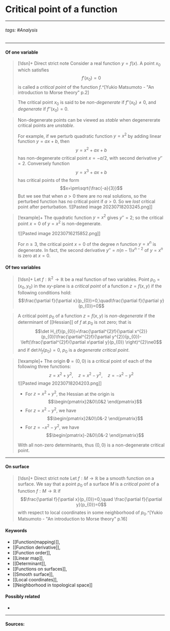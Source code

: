 # Critical point of a function
***
###### tags: #Analysis 
***
#### Of one variable
>[!dsn]+ Direct strict note
>Consider a real function $y=f(x)$. A point $x_{0}$ which satisfies
>$$f'(x_{0})=0$$
>is called a *critical point* of the function $f$.^[Yukio Matsumoto - "An introduction to Morse theory" p.2]

>The critical point $x_{0}$ is said to be *non-degenerate* if $f''(x_{0})\ne0$, and *degenerate* if $f''(x_{0})=0$.

>Non-degenerate points can be viewed as *stable* when degenererate critical points are *unstable*. 
>
>For example, if we perturb quadratic function $y=x^{2}$ by adding linear function $y=ax+b$, then
>$$y=x^{2}+ax+b$$
>has non-degenerate critical point $x=-a/2$, with second derivative $y''=2$.
>Conversely function
>$$y=x^{3}+ax+b$$
>has critical points of the form
>$$x=\pm\sqrt{\frac{-a}{3}}$$
>But we see that when $a>0$ there are no real solutions, so the perturbed function has no critical point if $a>0$. So we *lost* critical point after perturbation.
>![[Pasted image 20230718203245.png]]

>[!example]+ 
>The quadratic function $y=x^{2}$ gives $y''=2$; so the critical point $x=0$ of $y=x^{2}$ is non-degenerate.
>
>![[Pasted image 20230716215852.png]]
>
>For $n\ge3$, the critical point $x=0$ of the degree $n$ function $y=x^{n}$ is degenerate. In fact, the second derivative $y''=n(n-1)x^{n-2}$ of $y=x^{n}$ is zero at $x=0$.

#### Of two variables
>[!dsn]+
>Let $f:\mathbb{R}^{2}\to\mathbb{R}$ be a real function of two variables. Point $p_{0}=(x_{0},y_{0})$ in the $xy$-plane is a *critical point* of a function $z=f(x,y)$ if the following conditions hold:
>$$\frac{\partial f}{\partial x}(p_{0})=0,\quad\frac{\partial f}{\partial y}(p_{0})=0$$

>A critical point $p_{0}$ of a function $z=f(x,y)$ is *non-degenerate* if the determinant of [[Hessian]] of $f$ at $p_{0}$ is not zero; that is
>$$\det H_{f}(p_{0})=\frac{\partial^{2}f}{\partial x^{2}}(p_{0})\frac{\partial^{2}f}{\partial y^{2}}(p_{0})-\left(\frac{\partial^{2}f}{\partial x\partial y}(p_{0}) \right)^{2}\ne0$$
>and if $\det H_{f}(p_{0})=0$, $p_{0}$ is a *degenerate critical point*.

>[!example]+
>The origin $\textbf{0}=(0,0)$ is a critical point of each of the following three functions:
>$$z=x^{2}+y^{2},\quad z=x^{2}-y^{2},\quad z=-x^{2}-y^{2}$$
>![[Pasted image 20230718204203.png]]
>
>- For $z=x^{2}+y^{2}$, the Hessian at the origin is
>  $$\begin{pmatrix}2&0\\0&2 \end{pmatrix}$$
>- For $z=x^{2}-y^{2}$, we have
>  $$\begin{pmatrix}2&0\\0&-2 \end{pmatrix}$$
>- For $z=-x^{2}-y^{2}$, we have
>  $$\begin{pmatrix}-2&0\\0&-2 \end{pmatrix}$$
>
>With all non-zero determinants, thus $(0,0)$ is a non-degenerate critical point. 
***
#### On surface
>[!dsn]+ Direct strict note
>Let $f:M\to\mathbb{R}$ be a smooth function on a surface. We say that a point $p_{0}$ of a surface $M$ is a *critical point* of a function $f:M\to\mathbb{R}$ if 
>$$\frac{\partial f}{\partial x}(p_{0})=0,\quad \frac{\partial f}{\partial y}(p_{0})=0$$
>with respect to local coordinates in some neighborhood of $p_{0}$.^[Yukio Matsumoto - "An introduction to Morse theory" p.16]

#### Keywords
- [[Function(mapping)]],
- [[Function derivative]],
- [[Function order]],
- [[Linear map]],
- [[Determinant]],
- [[Functions on surfaces]],
- [[Smooth surface]],
- [[Local coordinates]],
- [[Neighborhood in topological space]]
#### Possibly related
- 
***
#### Sources: